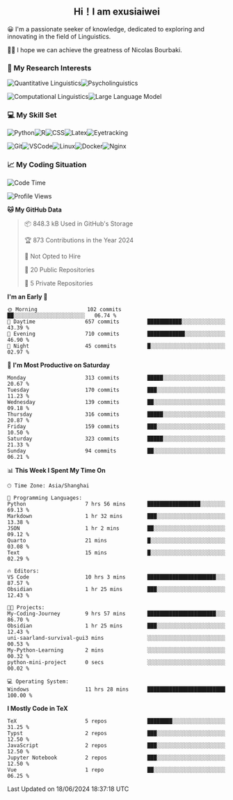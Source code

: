   

## <div align="center">Hi！I am exusiaiwei</div>  

😀 I'm a passionate seeker of knowledge, dedicated to exploring and innovating in the field of Linguistics.

🙋‍♂️ I hope we can achieve the greatness of Nicolas Bourbaki.

### 🔬 My Research Interests  

![Quantitative Linguistics](https://img.shields.io/badge/Quantitative%20Linguistics-%230072CC.svg?&style=for-the-badge&logo=appveyor&logoColor=white)![Psycholinguistics](https://img.shields.io/badge/Psycholinguistics-%2301a3a1.svg?&style=for-the-badge&logo=AWS%20Amplify&logoColor=white)

![Computational Linguistics](https://img.shields.io/badge/Computational%20Linguistics-%231877F2.svg?&style=for-the-badge&logo=Markdown&logoColor=white)![Large Language Model](https://img.shields.io/badge/Large%20Language%20Model-%23F76300.svg?&style=for-the-badge&logo=Android&logoColor=white)

### 💻 My Skill Set

![Python](https://img.shields.io/badge/Python-%2314354C.svg?style=for-the-badge&logo=python&logoColor=white&color=2AB3E3)![R](https://img.shields.io/badge/-R-276DC3?style=for-the-badge&logo=r&logoColor=white)![CSS](https://img.shields.io/badge/-CSS-1572B6?style=for-the-badge&logo=css3&logoColor=white)![Latex](https://img.shields.io/badge/-Latex-008080?style=for-the-badge&logo=latex&logoColor=white)![Eyetracking](https://img.shields.io/badge/Eyetracking-%230078D6?style=for-the-badge&logo=SearXNG&logoColor=#3050FF)

![Git](https://img.shields.io/badge/-Git-F05032?style=for-the-badge&logo=git&logoColor=white)![VSCode](https://img.shields.io/badge/-VSCode-007ACC?style=for-the-badge&logo=visual-studio-code&logoColor=white)![Linux](https://img.shields.io/badge/-Linux-FCC624?style=for-the-badge&logo=linux&logoColor=black)![Docker](https://img.shields.io/badge/-Docker-2496ED?style=for-the-badge&logo=docker&logoColor=white)![Nginx](https://img.shields.io/badge/-Nginx-009639?style=for-the-badge&logo=nginx&logoColor=white)

### 📈 My Coding Situation

<!--START_SECTION:waka-->
![Code Time](http://img.shields.io/badge/Code%20Time-184%20hrs%2016%20mins-blue)

![Profile Views](http://img.shields.io/badge/Profile%20Views-0-blue)

**🐱 My GitHub Data** 

> 📦 848.3 kB Used in GitHub's Storage 
 > 
> 🏆 873 Contributions in the Year 2024
 > 
> 🚫 Not Opted to Hire
 > 
> 📜 20 Public Repositories 
 > 
> 🔑 5 Private Repositories 
 > 
**I'm an Early 🐤** 

```text
🌞 Morning                102 commits         ██░░░░░░░░░░░░░░░░░░░░░░░   06.74 % 
🌆 Daytime                657 commits         ███████████░░░░░░░░░░░░░░   43.39 % 
🌃 Evening                710 commits         ████████████░░░░░░░░░░░░░   46.90 % 
🌙 Night                  45 commits          █░░░░░░░░░░░░░░░░░░░░░░░░   02.97 % 
```
📅 **I'm Most Productive on Saturday** 

```text
Monday                   313 commits         █████░░░░░░░░░░░░░░░░░░░░   20.67 % 
Tuesday                  170 commits         ███░░░░░░░░░░░░░░░░░░░░░░   11.23 % 
Wednesday                139 commits         ██░░░░░░░░░░░░░░░░░░░░░░░   09.18 % 
Thursday                 316 commits         █████░░░░░░░░░░░░░░░░░░░░   20.87 % 
Friday                   159 commits         ███░░░░░░░░░░░░░░░░░░░░░░   10.50 % 
Saturday                 323 commits         █████░░░░░░░░░░░░░░░░░░░░   21.33 % 
Sunday                   94 commits          ██░░░░░░░░░░░░░░░░░░░░░░░   06.21 % 
```


📊 **This Week I Spent My Time On** 

```text
🕑︎ Time Zone: Asia/Shanghai

💬 Programming Languages: 
Python                   7 hrs 56 mins       █████████████████░░░░░░░░   69.13 % 
Markdown                 1 hr 32 mins        ███░░░░░░░░░░░░░░░░░░░░░░   13.38 % 
JSON                     1 hr 2 mins         ██░░░░░░░░░░░░░░░░░░░░░░░   09.12 % 
Quarto                   21 mins             █░░░░░░░░░░░░░░░░░░░░░░░░   03.08 % 
Text                     15 mins             █░░░░░░░░░░░░░░░░░░░░░░░░   02.29 % 

🔥 Editors: 
VS Code                  10 hrs 3 mins       ██████████████████████░░░   87.57 % 
Obsidian                 1 hr 25 mins        ███░░░░░░░░░░░░░░░░░░░░░░   12.43 % 

🐱‍💻 Projects: 
My-Coding-Journey        9 hrs 57 mins       ██████████████████████░░░   86.70 % 
Obsidian                 1 hr 25 mins        ███░░░░░░░░░░░░░░░░░░░░░░   12.43 % 
uni-saarland-survival-gui3 mins              ░░░░░░░░░░░░░░░░░░░░░░░░░   00.53 % 
My-Python-Learning       2 mins              ░░░░░░░░░░░░░░░░░░░░░░░░░   00.32 % 
python-mini-project      0 secs              ░░░░░░░░░░░░░░░░░░░░░░░░░   00.02 % 

💻 Operating System: 
Windows                  11 hrs 28 mins      █████████████████████████   100.00 % 
```

**I Mostly Code in TeX** 

```text
TeX                      5 repos             ████████░░░░░░░░░░░░░░░░░   31.25 % 
Typst                    2 repos             ███░░░░░░░░░░░░░░░░░░░░░░   12.50 % 
JavaScript               2 repos             ███░░░░░░░░░░░░░░░░░░░░░░   12.50 % 
Jupyter Notebook         2 repos             ███░░░░░░░░░░░░░░░░░░░░░░   12.50 % 
Vue                      1 repo              ██░░░░░░░░░░░░░░░░░░░░░░░   06.25 % 
```




 Last Updated on 18/06/2024 18:37:18 UTC
<!--END_SECTION:waka-->
